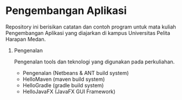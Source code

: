 # Pengembangan Aplikasi

Repository ini berisikan catatan dan contoh program untuk mata kuliah
Pengembangan Aplikasi yang diajarkan di kampus Universitas Pelita Harapan
Medan.

1. Pengenalan

   Pengenalan tools dan teknologi yang digunakan pada perkuliahan.
   - Pengenalan (Netbeans & ANT build system)
   - HelloMaven (maven build system)
   - HelloGradle (gradle build system)
   - HelloJavaFX (JavaFX GUI Framework)
   